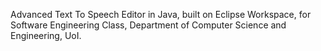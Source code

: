 Advanced Text To Speech Editor in Java, built on Eclipse Workspace, for Software Engineering Class, Department of Computer Science and Engineering, UoI. 
